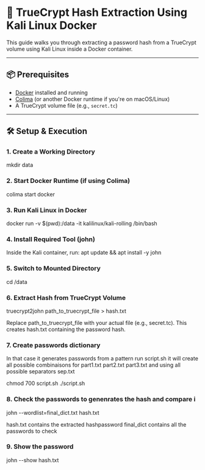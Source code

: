 # 🔐 TrueCrypt Hash Extraction Using Kali Linux Docker

This guide walks you through extracting a password hash from a TrueCrypt volume using Kali Linux inside a Docker container. 

---

## 📦 Prerequisites

- [Docker](https://www.docker.com/) installed and running
- [Colima](https://github.com/abiosoft/colima) (or another Docker runtime if you're on macOS/Linux)
- A TrueCrypt volume file (e.g., `secret.tc`)

---

## 🛠️ Setup & Execution

### 1. Create a Working Directory
mkdir data

### 2. Start Docker Runtime (if using Colima)
colima start docker

### 3. Run Kali Linux in Docker
docker run -v $(pwd):/data -it kalilinux/kali-rolling /bin/bash

### 4. Install Required Tool (john)
Inside the Kali container, run:
apt update && apt install -y john

### 5. Switch to Mounted Directory
cd /data

### 6. Extract Hash from TrueCrypt Volume
truecrypt2john path_to_truecrypt_file > hash.txt

Replace path_to_truecrypt_file with your actual file (e.g., secret.tc).
This creates hash.txt containing the password hash.

### 7. Create passwords dictionary
In that case it generates passwords from a pattern
run script.sh it will create all possible combinaisons for part1.txt part2.txt part3.txt and using all possible separators sep.txt

chmod 700 script.sh
./script.sh

### 8. Check the passwords to genenrates the hash and compare i
john --wordlist=final_dict.txt hash.txt

hash.txt contains the extracted hashpassword
final_dict contains all the passwords to check


### 9. Show the password
john --show hash.txt



